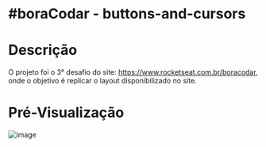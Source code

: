 # #boraCodar - buttons-and-cursors


# Descrição

O projeto foi o 3° desafio do site: https://www.rocketseat.com.br/boracodar, onde o objetivo é replicar o layout disponibilizado no site.

# Pré-Visualização

![image](https://user-images.githubusercontent.com/41479908/220192602-6e18a285-b1ad-40dd-9ff3-9d23067478af.png)

